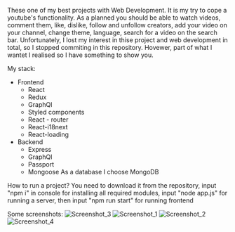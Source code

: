 These one of my best projects with Web Development. It is my try to cope a youtube's functionality. As a planned you should be able to watch videos, comment them, like, dislike, follow and unfollow creators, add your video on your channel, change theme, language, search for a video on the search bar. Unfortunately, I lost my interest in thise project and web development in total, so I stopped commiting in this repository. Hovewer, part of what I wantet I realised so I have something to show you.

My stack:
- Frontend
  - React
  - Redux
  - GraphQl
  - Styled components
  - React - router
  - React-i18next
  - React-loading
- Backend
  - Express
  - GraphQl
  - Passport
  - Mongoose
As a database I choose MongoDB

How to run a project?
You need to download it from the repository, input "npm i" in console for installing all required modules, input "node app.js" for running a server, then input "npm run start" for running frontend

Some screenshots:
![Screenshot_3](https://user-images.githubusercontent.com/54207104/150879748-5f0eee77-a9a4-4c14-a7e7-8a5cb6e53d99.png)
![Screenshot_1](https://user-images.githubusercontent.com/54207104/150879768-e03a58d5-7d77-4b6e-8a77-a7d276a18f8c.png)
![Screenshot_2](https://user-images.githubusercontent.com/54207104/150879778-f84ff1d0-c12c-4e5d-ae3f-8a35e3f58696.png)
![Screenshot_4](https://user-images.githubusercontent.com/54207104/150879785-5dfd1e4e-825b-441b-a218-3f410477e9b4.png)
